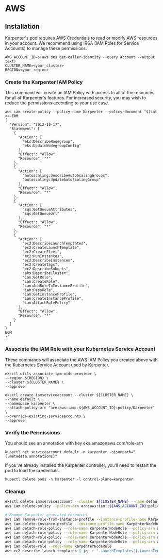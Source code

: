 
# AWS
## Installation
Karpenter's pod requires AWS Credentials to read or modify AWS resources in your account. We recommend using IRSA (IAM Roles for Service Accounts) to manage these permissions.

```
AWS_ACCOUNT_ID=$(aws sts get-caller-identity --query Account --output text)
CLUSTER_NAME=<your_cluster>
REGION=<your_region>
```

### Create the Karpenter IAM Policy
This command will create an IAM Policy with access to all of the resources for all of Karpenter's features. For increased security, you may wish to reduce the permissions according to your use case.
```
aws iam create-policy --policy-name Karpenter --policy-document "$(cat <<-EOM
{
  "Version": "2012-10-17",
  "Statement": [
    {
      "Action": [
        "eks:DescribeNodegroup",
        "eks:UpdateNodegroupConfig"
      ],
      "Effect": "Allow",
      "Resource": "*"
    },
    {
      "Action": [
        "autoscaling:DescribeAutoScalingGroups",
        "autoscaling:UpdateAutoScalingGroup"
      ],
      "Effect": "Allow",
      "Resource": "*"
    },
    {
      "Action": [
        "sqs:GetQueueAttributes",
        "sqs:GetQueueUrl"
      ],
      "Effect": "Allow",
      "Resource": "*"
    },
    {
      "Action": [
        "ec2:DescribeLaunchTemplates",
        "ec2:CreateLaunchTemplate",
        "ec2:CreateFleet",
        "ec2:RunInstances",
        "ec2:DescribeInstances",
        "ec2:CreateTags",
        "ec2:DescribeSubnets",
        "eks:DescribeCluster",
        "iam:GetRole",
        "iam:CreateRole",
        "iam:AddRoleToInstanceProfile",
        "iam:PassRole",
        "iam:GetInstanceProfile",
        "iam:CreateInstanceProfile",
        "iam:AttachRolePolicy"
      ],
      "Effect": "Allow",
      "Resource": "*"
    }
  ]
}
EOM
)"
```

### Associate the IAM Role with your Kubernetes Service Account
These commands will associate the AWS IAM Policy you created above with the Kubernetes Service Account used by Karpenter.
```
eksctl utils associate-iam-oidc-provider \
--region ${REGION} \
--cluster ${CLUSTER_NAME} \
--approve

eksctl create iamserviceaccount --cluster ${CLUSTER_NAME} \
--name default \
--namespace karpenter \
--attach-policy-arn "arn:aws:iam::${AWS_ACCOUNT_ID}:policy/Karpenter" \
--override-existing-serviceaccounts \
--approve
```

### Verify the Permissions
You should see an annotation with key eks.amazonaws.com/role-arn
```
kubectl get serviceaccount default -n karpenter -ojsonpath="{.metadata.annotations}"
```
If you've already installed the Karpenter controller, you'll need to restart the pod to load the credentials.
```
kubectl delete pods -n karpenter -l control-plane=karpenter
```

### Cleanup
```bash
eksctl delete iamserviceaccount --cluster ${CLUSTER_NAME} --name default --namespace karpenter
aws iam delete-policy --policy-arn arn:aws:iam::${AWS_ACCOUNT_ID}:policy/Karpenter

# Remove Karpenter generated resources
aws iam remove-role-from-instance-profile --instance-profile-name KarpenterNodeRole --role-name KarpenterNodeRole
aws iam delete-instance-profile --instance-profile-name KarpenterNodeRole
aws iam detach-role-policy --role-name KarpenterNodeRole --policy-arn arn:aws:iam::aws:policy/AmazonSSMManagedInstanceCore
aws iam detach-role-policy --role-name KarpenterNodeRole --policy-arn arn:aws:iam::aws:policy/AmazonEKSWorkerNodePolicy
aws iam detach-role-policy --role-name KarpenterNodeRole --policy-arn arn:aws:iam::aws:policy/AmazonEKS_CNI_Policy
aws iam detach-role-policy --role-name KarpenterNodeRole --policy-arn arn:aws:iam::aws:policy/AmazonEC2ContainerRegistryReadOnly
aws iam delete-role --role-name KarpenterNodeRole
aws ec2 describe-launch-templates | jq -r ".LaunchTemplates[].LaunchTemplateName" | grep KarpenterLaunchTemplate | xargs -I{} aws ec2 delete-launch-template --launch-template-name {}
```
